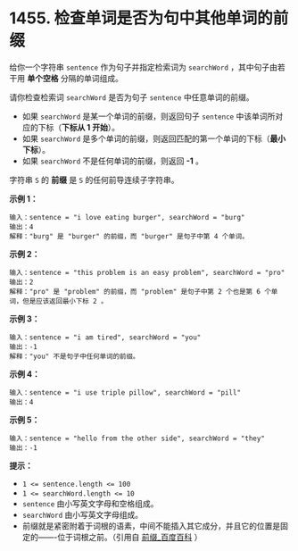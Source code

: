 # 1455. 检查单词是否为句中其他单词的前缀

给你一个字符串 `sentence` 作为句子并指定检索词为 `searchWord` ，其中句子由若干用 **单个空格** 分隔的单词组成。

请你检查检索词 `searchWord` 是否为句子 `sentence` 中任意单词的前缀。

- 如果 `searchWord` 是某一个单词的前缀，则返回句子 `sentence` 中该单词所对应的下标（**下标从 1 开始**）。
- 如果 `searchWord` 是多个单词的前缀，则返回匹配的第一个单词的下标（**最小下标**）。
- 如果 `searchWord` 不是任何单词的前缀，则返回 **-1** 。

字符串 `S` 的 **前缀** 是 `S` 的任何前导连续子字符串。

**示例 1：**

```()
输入：sentence = "i love eating burger", searchWord = "burg"
输出：4
解释："burg" 是 "burger" 的前缀，而 "burger" 是句子中第 4 个单词。
```

**示例 2：**

```()
输入：sentence = "this problem is an easy problem", searchWord = "pro"
输出：2
解释："pro" 是 "problem" 的前缀，而 "problem" 是句子中第 2 个也是第 6 个单词，但是应该返回最小下标 2 。
```

**示例 3：**

```()
输入：sentence = "i am tired", searchWord = "you"
输出：-1
解释："you" 不是句子中任何单词的前缀。
```

**示例 4：**

```()
输入：sentence = "i use triple pillow", searchWord = "pill"
输出：4
```

**示例 5：**

```()
输入：sentence = "hello from the other side", searchWord = "they"
输出：-1
```

**提示：**

- `1 <= sentence.length <= 100`
- `1 <= searchWord.length <= 10`
- `sentence` 由小写英文字母和空格组成。
- `searchWord` 由小写英文字母组成。
- 前缀就是紧密附着于词根的语素，中间不能插入其它成分，并且它的位置是固定的——-位于词根之前。（引用自 [前缀_百度百科](https://baike.baidu.com/item/前缀) ）
